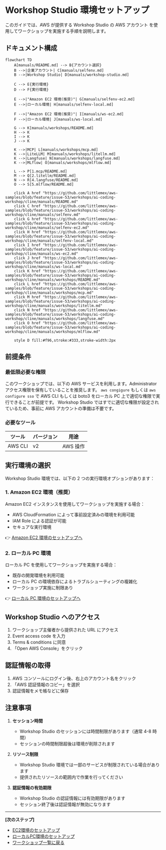 # Workshop Studio 環境セットアップ

このガイドでは、AWS が提供する Workshop Studio の AWS アカウント を使用してワークショップを実施する手順を説明します。

## ドキュメント構成

```mermaid
flowchart TD
    A[manuals/README.md] --> B{アカウント選択}
    B -->|企業アカウント| C[manuals/selfenv.md]
    B -->|Workshop Studio| D[manuals/workshop-studio.md]
    
    C --> E{実行環境}
    D --> F{実行環境}
    
    E -->|"Amazon EC2 環境(推奨)"| G[manuals/selfenv-ec2.md]
    E -->|ローカル環境| H[manuals/selfenv-local.md]
    
    F -->|"Amazon EC2 環境(推奨)"| I[manuals/ws-ec2.md]
    F -->|ローカル環境| J[manuals/ws-local.md]
    
    G --> K[manuals/workshops/README.md]
    H --> K
    I --> K
    J --> K
    
    K -->|MCP| L[manuals/workshops/mcp.md]
    K -->|LiteLLM| M[manuals/workshops/litellm.md]
    K -->|Langfuse| N[manuals/workshops/langfuse.md]
    K -->|MLflow| O[manuals/workshops/mlflow.md]
    
    L --> P[1.mcp/README.md]
    M --> Q[2.litellm/README.md]
    N --> R[4.langfuse/README.md]
    O --> S[5.mlflow/README.md]

    click A href "https://github.com/littlemex/aws-samples/blob/feature/issue-53/workshops/ai-coding-workshop/cline/manuals/README.md"
    click C href "https://github.com/littlemex/aws-samples/blob/feature/issue-53/workshops/ai-coding-workshop/cline/manuals/selfenv.md"
    click G href "https://github.com/littlemex/aws-samples/blob/feature/issue-53/workshops/ai-coding-workshop/cline/manuals/selfenv-ec2.md"
    click H href "https://github.com/littlemex/aws-samples/blob/feature/issue-53/workshops/ai-coding-workshop/cline/manuals/selfenv-local.md"
    click I href "https://github.com/littlemex/aws-samples/blob/feature/issue-53/workshops/ai-coding-workshop/cline/manuals/ws-ec2.md"
    click J href "https://github.com/littlemex/aws-samples/blob/feature/issue-53/workshops/ai-coding-workshop/cline/manuals/ws-local.md"
    click K href "https://github.com/littlemex/aws-samples/blob/feature/issue-53/workshops/ai-coding-workshop/cline/manuals/workshops/README.md"
    click L href "https://github.com/littlemex/aws-samples/blob/feature/issue-53/workshops/ai-coding-workshop/cline/manuals/workshops/mcp.md"
    click M href "https://github.com/littlemex/aws-samples/blob/feature/issue-53/workshops/ai-coding-workshop/cline/manuals/workshops/litellm.md"
    click N href "https://github.com/littlemex/aws-samples/blob/feature/issue-53/workshops/ai-coding-workshop/cline/manuals/workshops/langfuse.md"
    click O href "https://github.com/littlemex/aws-samples/blob/feature/issue-53/workshops/ai-coding-workshop/cline/manuals/workshops/mlflow.md"

    style D fill:#f96,stroke:#333,stroke-width:2px
```

## 前提条件

### 最低限必要な権限

このワークショップでは、以下の AWS サービスを利用します。Administrator アクセス権限を保有していることを推奨します。
`aws congigure` もしくは `aws configure sso` で AWS CLI もしくは boto3 をローカル PC 上で適切な権限で実行できることが前提です。
Workshop Studio ではすでに適切な権限が設定されているため、事前に AWS アカウントの準備は不要です。

### 必要なツール

| ツール | バージョン | 用途 |
|--------|-----------|------|
| AWS CLI | v2 | AWS 操作 |

## 実行環境の選択

Workshop Studio 環境では、以下の 2 つの実行環境オプションがあります：

### 1. Amazon EC2 環境（推奨）

Amazon EC2 インスタンスを使用してワークショップを実施する場合：

- AWS CloudFormation によって事前設定済みの環境を利用可能
- IAM Role による認証が可能
- セキュアな実行環境

👉 [Amazon EC2 環境のセットアップへ](./ws-ec2.md)

### 2. ローカル PC 環境

ローカル PC を使用してワークショップを実施する場合：

- 既存の開発環境を利用可能
- ローカル PC の環境依存によるトラブルシューティングの複雑化
- ワークショップ実施に制限あり

👉 [ローカル PC 環境のセットアップへ](./ws-local.md)

## Workshop Studio へのアクセス

1. ワークショップ主催者から提供された URL にアクセス
2. Event access code を入力
3. Terms & conditions に同意
4. 「Open AWS Console」をクリック

## 認証情報の取得

1. AWS コンソールにログイン後、右上のアカウント名をクリック
2. 「AWS 認証情報のコピー」を選択
3. 認証情報をメモ帳などに保存

## 注意事項

1. **セッション時間**
   - Workshop Studio のセッションには時間制限があります（通常 4-8 時間）
   - セッションの時間制限超後は環境が削除されます

2. **リソース制限**
   - Workshop Studio 環境では一部のサービスが制限されている場合があります
   - 提供されたリソースの範囲内で作業を行ってください

3. **認証情報の有効期限**
   - Workshop Studio の認証情報には有効期限があります
   - セッション終了後は認証情報が無効になります

---

**[次のステップ]**
- [EC2環境のセットアップ](./ws-ec2.md)
- [ローカルPC環境のセットアップ](./ws-local.md)
- [ワークショップ一覧に戻る](./README.md)
